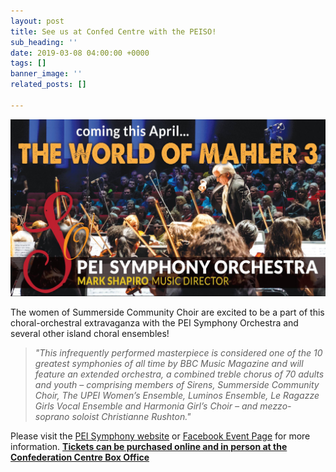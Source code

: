 ```yaml
---
layout: post
title: See us at Confed Centre with the PEISO!
sub_heading: ''
date: 2019-03-08 04:00:00 +0000
tags: []
banner_image: ''
related_posts: []

---
```

![](/images/20190308_mahlerbanner.jpg)

The women of Summerside Community Choir are excited to be a part of this choral-orchestral extravaganza with the PEI Symphony Orchestra and several other island choral ensembles!

> _"This infrequently performed masterpiece is considered one of the 10 greatest symphonies of all time by BBC Music Magazine and will feature an extended orchestra, a combined treble chorus of 70 adults and youth – comprising members of Sirens, Summerside Community Choir, The UPEI Women’s Ensemble, Luminos Ensemble, Le Ragazze Girls Vocal Ensemble and Harmonia Girl’s Choir – and mezzo-soprano soloist Christianne Rushton."_

Please visit the [PEI Symphony website](https://peisymphony.com/2019/02/21/the-world-of-mahler-3/) or [Facebook Event Page](https://www.facebook.com/events/2369100906441838/?active_tab=about) for more information. [**Tickets can be purchased online and in person at the Confederation Centre Box Office**](https://boxoffice.confederationcentre.com/online/)

